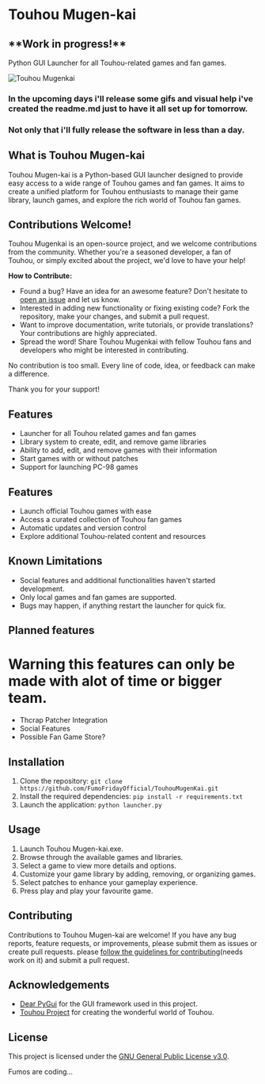 # Touhou Mugen-kai
<h2>**Work in progress!**</h2>
Python GUI Launcher for all Touhou-related games and fan games.

![Touhou Mugenkai](https://cdn.discordapp.com/attachments/839837396845330474/1111074886153158736/TouhouMugenkai3.png)

### In the upcoming days i'll release some gifs and visual help i've created the readme.md just to have it all set up for tomorrow.
### Not only that i'll fully release the software in less than a day.
## What is Touhou Mugen-kai
Touhou Mugen-kai is a Python-based GUI launcher designed to provide easy access to a wide range of Touhou games and fan games. It aims to create a unified platform for Touhou enthusiasts to manage their game library, launch games, and explore the rich world of Touhou fan games.

## Contributions Welcome!

Touhou Mugenkai is an open-source project, and we welcome contributions from the community. Whether you're a seasoned developer, a fan of Touhou, or simply excited about the project, we'd love to have your help!

**How to Contribute:**

- Found a bug? Have an idea for an awesome feature? Don't hesitate to [open an issue](https://github.com/FumoFridayOfficial/TouhouMugenKai/issues) and let us know.
- Interested in adding new functionality or fixing existing code? Fork the repository, make your changes, and submit a pull request.
- Want to improve documentation, write tutorials, or provide translations? Your contributions are highly appreciated.
- Spread the word! Share Touhou Mugenkai with fellow Touhou fans and developers who might be interested in contributing.

No contribution is too small. Every line of code, idea, or feedback can make a difference.

Thank you for your support!


## Features
- Launcher for all Touhou related games and fan games
- Library system to create, edit, and remove game libraries
- Ability to add, edit, and remove games with their information
- Start games with or without patches
- Support for launching PC-98 games

## Features
- Launch official Touhou games with ease
- Access a curated collection of Touhou fan games
- Automatic updates and version control
- Explore additional Touhou-related content and resources

## Known Limitations
- Social features and additional functionalities haven't started development.
- Only local games and fan games are supported.
- Bugs may happen, if anything restart the launcher for quick fix.

## Planned features
# Warning this features can only be made with alot of time or bigger team.
- Thcrap Patcher Integration
- Social Features
- Possible Fan Game Store?

## Installation
1. Clone the repository: `git clone https://github.com/FumoFridayOfficial/TouhouMugenKai.git`
2. Install the required dependencies: `pip install -r requirements.txt`
3. Launch the application: `python launcher.py`

## Usage
1. Launch Touhou Mugen-kai.exe.
2. Browse through the available games and libraries.
3. Select a game to view more details and options.
4. Customize your game library by adding, removing, or organizing games.
5. Select patches to enhance your gameplay experience.
6. Press play and play your favourite game.

## Contributing
Contributions to Touhou Mugen-kai are welcome! If you have any bug reports, feature requests, or improvements, please submit them as issues or create pull requests. please [follow the guidelines for contributing](CONTRIBUTING.md)(needs work on it) and submit a pull request.


## Acknowledgements
- [Dear PyGui](https://github.com/hoffstadt/DearPyGui) for the GUI framework used in this project.
- [Touhou Project](http://www16.big.or.jp/~zun/) for creating the wonderful world of Touhou.

## License
This project is licensed under the [GNU General Public License v3.0](LICENSE).

Fumos are coding...
